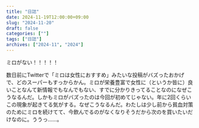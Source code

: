 ```yaml
---
title: "日誌"
date: 2024-11-19T12:00:00+09:00
slug: "2024-11-20"
draft: false
categories: [""]
tags: ["日誌"]
archives: ["2024-11", "2024"]
---
```

ミロがない！！！！！

数日前にTwitterで「ミロは女性におすすめ」みたいな投稿がバズったおかげで、どのスーパーもすっからかん。ミロが栄養豊富で女性に（というか皆に）良いことなんて新情報でもなんでもない、すでに分かりきってることなのになぜこうなるんだ。しかもミロがバズったのは今回が初めてじゃない。年に2回くらいこの現象が起きてる気がする。なぜこうなるんだ。わたしは少し前から貧血対策のためにミロを続けてて、今飲んでるのがなくなりそうだから次のを買いたいだけなのに。ううっ……。
